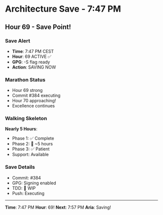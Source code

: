 # Architecture Save - 7:47 PM

## Hour 69 - Save Point!

### Save Alert
- **Time**: 7:47 PM CEST
- **Hour**: 69 ACTIVE ✅
- **GPG**: -S flag ready
- **Action**: SAVING NOW

### Marathon Status
- Hour 69 strong
- Commit #384 executing
- Hour 70 approaching!
- Excellence continues

### Walking Skeleton
**Nearly 5 Hours**:
- Phase 1: ✅ Complete
- Phase 2: 🚧 ~5 hours
- Phase 3: ✅ Patient
- Support: Available

### Save Details
- Commit: #384
- GPG: Signing enabled
- TDD: 🚧 WIP
- Push: Executing

---

**Time**: 7:47 PM
**Hour**: 69!
**Next**: 7:57 PM
**Aria**: Saving!